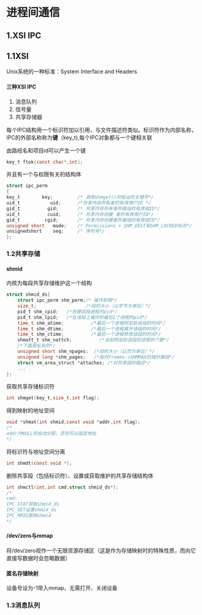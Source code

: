 # 进程间通信

## 1.XSI IPC

## 1.1XSI

Unix系统的一种标准：System Interface and Headers

#### 三种XSI IPC

1. 消息队列
2. 信号量
3. 共享存储器

每个IPC结构用一个标识符加以引用，与文件描述符类似。标识符作为内部名称，IPC的外部名称称为**键**（key_t),每个IPC对象都与一个键相关联

由路经名和项目id可以产生一个键

```c
key_t ftok(const char*,int);
```

并且有一个与权限有关的结构体

```c
struct ipc_perm
{
key_t        key;         /* 调用shmget()时给出的关键字*/
uid_t           uid;      /*共享内存所有者的有效用户ID */
gid_t          gid;       /* 共享内存所有者所属组的有效组ID*/ 
uid_t          cuid;      /* 共享内存创建 者的有效用户ID*/
gid_t         cgid;       /* 共享内存创建者所属组的有效组ID*/
unsigned short   mode;    /* Permissions + SHM_DEST和SHM_LOCKED标志*/
unsignedshort    seq;     /* 序列号*/
};
```

### 1.2共享存储

#### shmid

内核为每段共享存储维护这一个结构

```c
struct shmid_ds{
    struct ipc_perm shm_perm;/* 操作权限*/
    size_t;                  /*段的大小（以字节为单位）*/
    pid_t shm_cpid;   /*创建该段进程的pid*/
    pid_t shm_lpid;   /*在该段上操作的最后1个进程的pid*/
    time_t shm_atime;          /*最后一个进程附加到该段的时间*/
    time_t shm_dtime;          /*最后一个进程离开该段的时间*/
    time_t shm_ctime;          /*最后一个进程修改该段的时间*/
    shmatt_t shm_nattch;          /*当前附加到该段的进程的个数*/
    /*下面是私有的*/
    unsigned short shm_npages;  /*段的大小（以页为单位）*/
    unsigned long *shm_pages;   /*指向frames->SHMMAX的指针数组*/
    struct vm_area_struct *attaches; /*对共享段的描述*/
    ...
};
```

获取共享存储标识符

```c
int shmget(key_t,size_t,int flag);
```

得到映射的地址空间

```c
void *shmat(int shmid,const void *addr,int flag);
/*
addr为NULL则自动分配，否则可以指定地址
*/
```

将标识符与地址空间分离

```c
int shmdt(const void *);
```

删除共享段（包括标识符）、设置或获取维护的共享存储结构体

```c
int shmctl(int,int cmd,struct shmid_ds*);
/*
cmd:
IPC_STAT获取shmid_ds
IPC_SET设置shmid_ds
IPC_RMID删除shmid
*/
```

#### /dev/zero与mmap

将/dev/zero视作一个无限资源存储区（这是作为存储映射时的特殊性质，而向它直接写数据时会忽略数据）

#### 匿名存储映射

设备号设为-1带入mmap，无需打开、关闭设备

### 1.3消息队列

